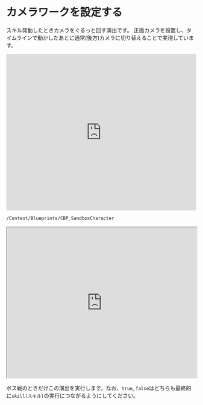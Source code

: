# カメラワークを設定する

スキル発動したときカメラをぐるっと回す演出です。
正面カメラを設置し、タイムラインで動かしたあとに通常(後方)カメラに切り替えることで実現しています。

<iframe width="100%" height="415" src="https://www.youtube.com/embed/BsLOlAr-wBY?si=jahPUVD8YMMfefvm&amp;start=29&end=34&amp;mute=1&rel=0&showinfo=0&controls=0" title="YouTube video player" frameborder="0" allow="accelerometer; autoplay; clipboard-write; encrypted-media; gyroscope; picture-in-picture; web-share" referrerpolicy="strict-origin-when-cross-origin" allowfullscreen></iframe>


```sh
/Content/Blueprints/CBP_SandboxCharacter
```

<iframe src="https://blueprintue.com/render/exmpoyfu/1/" scrolling="no" allowfullscreen style="width:100%;height:400px"></iframe>

ボス戦のときだけこの演出を実行します。なお、`true`, `false`はどちらも最終的に`skill(スキル)`の実行につながるようにしてください。

